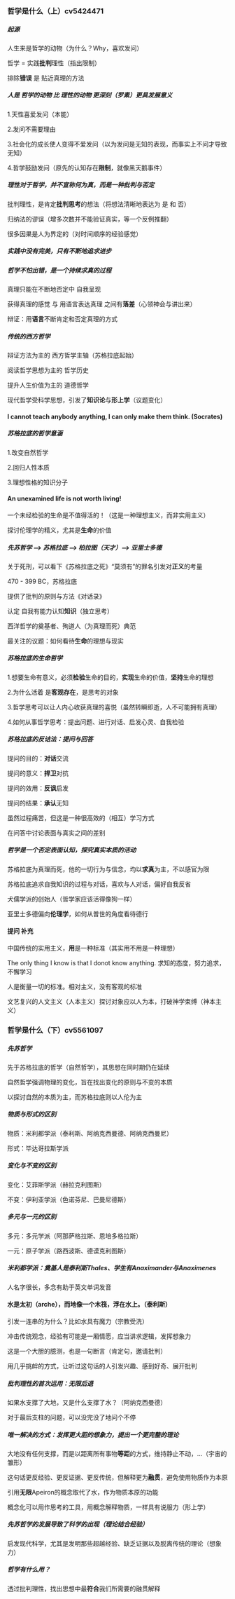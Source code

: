### 哲学是什么（上）cv5424471

##### 起源

人生来是哲学的动物（为什么？Why，喜欢发问）

哲学 = 实践**批判**理性（指出限制）

排除**错误** 是 贴近真理的方法

##### 人是 哲学的动物 比 理性的动物 更深刻（罗素）更具发展意义

1.天性喜爱发问（本能）

2.发问不需要理由

3.社会化的成长使人变得不爱发问（以为发问是无知的表现，而事实上不问才导致无知）

4.哲学鼓励发问（原先的认知存在**限制**，就像黑天鹅事件）

##### 理性对于哲学，并不宣称何为真，而是一种批判与否定

批判理性，是肯定**批判思考**的想法（将想法清晰地表达为 是 和 否）

归纳法的谬误（增多次数并不能验证真实，等一个反例推翻）

很多因果是人为界定的（对时间顺序的经验感觉）

##### 实践中没有完美，只有不断地追求进步

##### 哲学不怕出错，是一个持续求真的过程

真理只能在不断地否定中 自我呈现

获得真理的感觉 与 用语言表达真理 之间有**落差**（心领神会与讲出来）

辩证：用**语言**不断肯定和否定真理的方式

##### 传统的西方哲学

辩证方法为主的 西方哲学主轴（苏格拉底起始）

阅读哲学思想为主的 哲学历史

提升人生价值为主的 道德哲学

现代哲学受科学思想，引发了**知识论**与**形上学**（议题变化）

#### I cannot teach anybody anything, I can only make them think. (Socrates)

##### 苏格拉底的哲学意涵

1.改变自然哲学

2.回归人性本质

3.理想性格的知识分子

#### An unexamined life is not worth living!

一个未经检验的生命是不值得活的！（这是一种理想主义，而非实用主义）

探讨伦理学的精义，尤其是**生命**的价值

##### 先苏哲学 --> 苏格拉底 --> 柏拉图（天才）--> 亚里士多德

关于死刑，可以看下《苏格拉底之死》“莫须有”的罪名引发对**正义**的考量

470 - 399 BC，苏格拉底

提供了批判的原则与方法《对话录》

认定 自我有能力认知**知识**（独立思考）

西洋哲学的奠基者、殉道人（为真理而死）典范

最关注的议题：如何看待**生命**的理想与现实

##### 苏格拉底的生命哲学

1.想要生命有意义，必须**检验**生命的目的，**实现**生命的价值，**坚持**生命的理想

2.为什么活着 是**客观存在**，是思考的对象

3.哲学思考可以让人内心收获真理的喜悦（虽然转瞬即逝，人不可能拥有真理）

4.如何从事哲学思考：提出问题、进行对话、启发心灵、自我检验

##### 苏格拉底的反诘法：提问与回答

提问的目的：**对话**交流

提问的意义：**捍卫**对抗

提问的效用：**反讽**启发

提问的结果：**承认**无知

虽然过程痛苦，但这是一种很高效的（相互）学习方式

在问答中讨论表面与真实之间的差别

##### 哲学是一个否定表面认知，探究真实本质的活动

苏格拉底为真理而死，他的一切行为与信念，均以**求真**为主，不以感官为限

苏格拉底追求自我知识的过程与对话，喜欢与人对话，偏好自我反省 

犬儒学派的创始人（哲学家应该活得像狗一样）

亚里士多德偏向**伦理学**，如何从普世的角度看待德行

#### 提问 补充

中国传统的实用主义，**用**是一种标准（其实用不用是一种理想）

The only thing I know is that I donot know anything. 求知的态度，努力追求，不懈学习

人是衡量一切的标准。相对主义，没有客观的标准

文艺复兴的人文主义（人本主义）探讨对象应以人为本，打破神学束缚（神本主义）

### 哲学是什么（下）cv5561097

##### 先苏哲学

先于苏格拉底的哲学（自然哲学），其思想在同时期仍在延续

自然哲学强调物理的变化，旨在找出变化的原则与不变的本质

以探讨自然的本质为主，而苏格拉底则以人伦为主

##### 物质与形式的区别

物质：米利都学派（泰利斯、阿纳克西曼德、阿纳克西曼尼）

形式：毕达哥拉斯学派

##### 变化与不变的区别

变化：艾菲斯学派（赫拉克利图斯）

不变：伊利亚学派（色诺芬尼、巴曼尼德斯）

##### 多元与一元的区别

多元：多元学派（阿那萨格拉斯、恩培多格拉斯）

一元：原子学派（路西波斯、德谟克利图斯）

##### 米利都学派：奠基人是泰利斯Thales、学生有Anaximander与Anaximenes

人名字很长，多念有助于英文单词发音

#### 水是太初（arche），而地像一个木筏，浮在水上。（泰利斯）

引发一连串的为什么？比如水具有魔力（宗教受洗）

冲击传统观念，经验有可能是一厢情愿，应当讲求逻辑，发挥想象力

这是一个大胆的臆测，也是一句断言（肯定句，邀请批判）

用几乎挑衅的方式，让听过这句话的人引发兴趣、感到好奇、展开批判

##### 批判理性的首次运用：无限后退

如果水支撑了大地，又是什么支撑了水？（阿纳克西曼德）

对于最后支柱的问题，可以没完没了地问个不停

##### 唯一解决的方式：发挥更大胆的想象力，提出一个更完整的理论

大地没有任何支撑，而是以距离所有事物**等距**的方式，维持静止不动，...（宇宙的雏形）

这句话更反经验、更反证据、更反传统，但解释更为**融贯**，避免使用物质作为本原

引用**无限**Apeiron的概念取代了水，作为物质本原的功能

概念化可以用作思考的工具，用概念解释物质，一样具有说服力（形上学）

##### 先苏哲学的发展导致了科学的出现（理论结合经验）

启发现代科学，尤其是发明那些超越经验、缺乏证据以及脱离传统的理论（想象力）

##### 哲学有什么用？

透过批判理性，找出思想中最**符合**我们所需要的融贯解释
